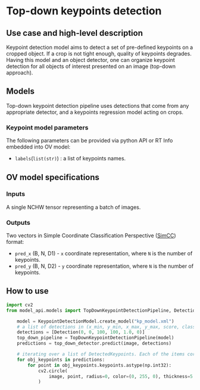 # Top-down keypoints detection

## Use case and high-level description

Keypoint detection model aims to detect a set of pre-defined keypoints on a cropped object.
If a crop is not tight enough, quality of keypoints degrades. Having this model and an
object detector, one can organize keypoint detection for all objects of interest presented on an image
(top-down approach).

## Models

Top-down keypoint detection pipeline uses detections that come from any appropriate detector,
and a keypoints regression model acting on crops.

### Keypoint model parameters

The following parameters can be provided via python API or RT Info embedded into OV model:
- `labels`(`list(str)`) : a list of keypoints names.

## OV model specifications

### Inputs

A single NCHW tensor representing a batch of images.

### Outputs

Two vectors in Simple Coordinate Classification Perspective ([SimCC](https://arxiv.org/abs/2107.03332)) format:
- `pred_x` (B, N, D1) - `x` coordinate representation, where `N` is the number of keypoints.
- `pred_y` (B, N, D2) - `y` coordinate representation, where `N` is the number of keypoints.

## How to use

```python
import cv2
from model_api.models import TopDownKeypointDetectionPipeline, Detection, KeypointDetectionModel

    model = KeypointDetectionModel.create_model("kp_model.xml")
    # a list of detections in (x_min, y_min, x_max, y_max, score, class_id) format
    detections = [Detection(0, 0, 100, 100, 1.0, 0)]
    top_down_pipeline = TopDownKeypointDetectionPipeline(model)
    predictions = top_down_detector.predict(image, detections)

    # iterating over a list of DetectedKeypoints. Each of the items corresponds to a detection
    for obj_keypoints in predictions:
        for point in obj_keypoints.keypoints.astype(np.int32):
            cv2.circle(
                image, point, radius=0, color=(0, 255, 0), thickness=5
            )
```